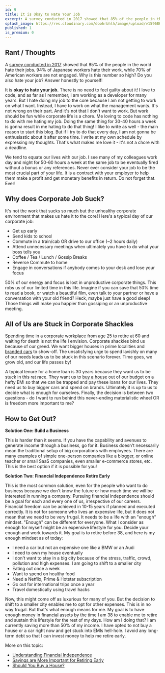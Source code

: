 ```yaml
---
id: 9
title: It is Okay to Hate Your Job
excerpt: A survey conducted in 2017 showed that 85% of the people in the world hate their jobs. 94% of Japanese workers hate their work, while 70% of American workers are not engaged. Why is this number so high? Do you also hate your job? Answer honestly to yourself!
splash_image: https://res.cloudinary.com/doohrbhlh/image/upload/v1596800498/virajkhatavkar.com/9-it-is-okay-to-hate-your-job-1.jpg
published: 1
is_premium: 0
---
```


## Rant / Thoughts

A [survey conducted in 2017](https://news.gallup.com/opinion/chairman/212045/world-broken-workplace.aspx?g_source=position1&g_medium=related&g_campaign=tiles) showed that 85% of the people in the world hate their jobs. 94% of Japanese workers hate their work, while 70% of American workers are not engaged. Why is this number so high? Do you also hate your job? Answer honestly to yourself!

It is **okay to hate your job.** There is no need to feel guilty about it! I love to code, and as far as I remember, I am working as a developer for many years. But I hate doing my job to the core because I am not getting to work on what I want. Instead, I have to work on what the management wants. It's not wrong on their part. And it's not that I don't want to work. But work should be fun while corporate life is a chore. Me loving to code has nothing to do with me hating my job. Doing the same thing for 30-40 hours a week is gonna result in me hating to do that thing! I like to write as well - the main reason to start this blog. But if I try to do that every day, I am not gonna be enthusiastic about it after some time. I write at my own schedule by expressing my thoughts. That's what makes me love it - it's not a chore with a deadline.

We tend to equate our lives with our job. I see many of my colleagues work day and night for 50-60 hours a week at the same job to be eventually fired without a bonus or any references. Never ever consider your job to be the most crucial part of your life. It is a contract with your employer to help them make a profit and get monetary benefits in return. Do not forget that. Ever!

## Why does Corporate Job Suck?

It's not the work that sucks so much but the unhealthy corporate environment that makes us hate it to the core! Here's a typical day of our corporate job:

- Get up early
- Send kids to school
- Commute in a train/cab OR drive to our office (~2 hours daily)
- Attend unnecessary meetings when ultimately you have to do what your boss tells you
- Coffee / Tea / Lunch / Gossip Breaks
- Reverse Commute to home
- Engage in conversations if anybody comes to your desk and lose your focus

50% of our energy and focus is lost in unproductive corporate things. This robs us of our limited time in this life. Imagine if you can save that 50% time to read a book, or watch a beautiful film, even talk to your partner or have a conversation with your old friend? Heck, maybe just have a good sleep! Those things will make you happier than gossiping or an unproductive meeting.

## All of Us are Stuck in Corporate Shackles

Spending time in a corporate workplace from age 25 to retire at 60 and waiting for death is not the life I envision. Corporate shackles bind us because of our greed. We want bigger houses in prime localities and [branded cars](https://virajkhatavkar.com/5-dont-buy-depreciating-assets) to show-off. The unsatisfying urge to spend lavishly on many of our needs leads us to be stuck in this scenario forever. Time goes, we grow old, and our life passes by!

A typical tenure for a home loan is 30 years because they want us to be stuck in this rat race. They want us to [buy a house](https://virajkhatavkar.com/3-should-you-buy-a-house) out of our budget on a hefty EMI so that we can be trapped and pay these loans for our lives. They need us to buy bigger cars and spend on brands. Ultimately it is up to us to decide what is enough for ourselves. Finally, the decision is between two questions - do I want to run behind this never-ending materialistic wheel OR is freedom more important to me?

## How to Get Out?

**Solution One: Build a Business** 

This is harder than it seems. If you have the capability and avenues to generate income through a business, go for it. Business doesn't necessarily mean the traditional setup of big corporations with employees. There are many examples of simple one-person companies like a blogger, or online teacher or small SaaS companies, even smaller e-commerce stores, etc. This is the best option if it is possible for you!

**Solution Two: Financial Independence Retire Early** 

This is the most common solution, even for the people who want to do business because we don't know the future or how much time we will be interested in running a company. Pursuing financial independence should be a goal for each and every one of us, irrespective of our careers. Financial freedom can be achieved in 10-15 years if planned and executed correctly. It is not for someone who lives an expensive life, but it does not mean that we need to be very frugal. It needs to be a life with an "enough" mindset. "Enough" can be different for everyone. What I consider as enough for myself might be an expensive lifestyle for you. Decide your enough and work towards it. My goal is to retire before 38, and here is my enough mindset as of today:

- I need a car but not an expensive one like a BMW or an Audi
- I need to own my house eventually
- I don't want to stay in a big city because of the stress, traffic, crowd, pollution and high expenses. I am going to shift to a smaller city
- Eating out once a week
- Want to spend on healthy food
- Need a Netflix, Prime & Hotstar subscription
- Go out for international trips once a year
- Travel domestically using travel hacks

Now, this might come off as luxurious for many of you. But the decision to shift to a smaller city enables me to opt for other expenses. This is in no way frugal. But that's what enough means for me. My goal is to have enough money in financial assets by the time I am 38 to enable me to retire and sustain this lifestyle for the rest of my days. How am I doing that? I am currently saving more than 50% of my income. I have opted to not buy a house or a car right now and get stuck into EMIs hell-hole. I avoid any long-term debt so that I can invest money to help me retire early.

More on this topic:

- [Understanding Financial Independence](https://virajkhatavkar.com/1-understanding-the-fire-movement)
- [Savings are More Important for Retiring Early](https://virajkhatavkar.com/2-you-want-to-retire-early-savings-are-more-important-than-investment-returns)
- [Should You Buy a House?](https://virajkhatavkar.com/3-should-you-buy-a-house)